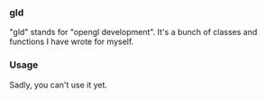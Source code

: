 ### gld

"gld" stands for "opengl development". It's a bunch of classes and functions I have wrote for myself.

### Usage

Sadly, you can't use it yet.
